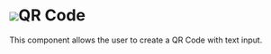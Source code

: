 # ![](/assets/touchcolor.png)QR Code

This component allows the user to create a QR Code with text input.
